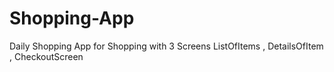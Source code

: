 # Shopping-App
Daily Shopping App  for Shopping with 3 Screens ListOfItems , DetailsOfItem , CheckoutScreen
